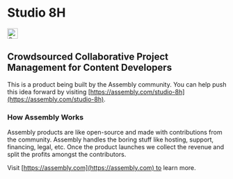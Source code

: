 # Studio 8H

<a href="https://assembly.com/studio-8h/bounties?utm_campaign=assemblage&utm_source=studio-8h&utm_medium=repo_badge"><img src="https://asm-badger.herokuapp.com/studio-8h/badges/tasks.svg" height="24px" alt="Open Tasks" /></a>

## Crowdsourced Collaborative Project Management for Content Developers

This is a product being built by the Assembly community. You can help push this idea forward by visiting [https://assembly.com/studio-8h](https://assembly.com/studio-8h).

### How Assembly Works

Assembly products are like open-source and made with contributions from the community. Assembly handles the boring stuff like hosting, support, financing, legal, etc. Once the product launches we collect the revenue and split the profits amongst the contributors.

Visit [https://assembly.com](https://assembly.com) to learn more.
